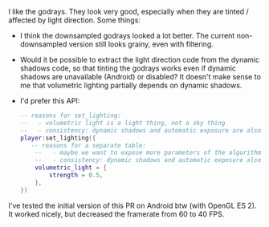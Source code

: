 I like the godrays. They look very good, especially when they are tinted / affected by light direction. Some things:

- I think the downsampled godrays looked a lot better. The current non-downsampled version still looks grainy, even with filtering. 

- Would it be possible to extract the light direction code from the dynamic shadows code, so that tinting the godrays works even if dynamic shadows are unavailable (Android) or disabled? It doesn't make sense to me that volumetric lighting partially depends on dynamic shadows.

- I'd prefer this API:
    ```lua
    -- reasons for set_lighting:
    --   - volumetric light is a light thing, not a sky thing
    --   - consistency: dynamic shadows and automatic exposure are also in set_lighting
    player:set_lighting({
       -- reasons for a separate table:
        --   - maybe we want to expose more parameters of the algorithm in the future
        --   - consistency: dynamic shadows and automatic exposure also have separate tables
        volumetric_light = {
            strength = 0.5,
        },
    })
    ```

I've tested the initial version of this PR on Android btw (with OpenGL ES 2). It worked nicely, but decreased the framerate from 60 to 40 FPS.

